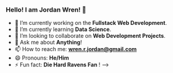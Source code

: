 ### Hello! I am Jordan Wren! 👋

- 🔭 I’m currently working on the **Fullstack Web Development**.
- 🌱 I’m currently learning **Data Science**.
- 👯 I’m looking to collaborate on **Web Development Projects**.
- 💬 Ask me about **Anything**!
- 📫 How to reach me: **wren.r.jordan@gmail.com**
- 😄 Pronouns: **He/Him**
- ⚡ Fun fact: **Die Hard Ravens Fan** !
-->
